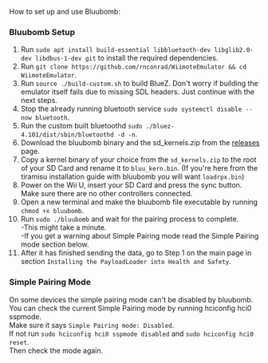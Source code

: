 How to set up and use Bluubomb:

### Bluubomb Setup
1. Run `sudo apt install build-essential libbluetooth-dev libglib2.0-dev libdbus-1-dev git` to install the required dependencies.
1. Run `git clone https://github.com/rnconrad/WiimoteEmulator && cd WiimoteEmulator`.
1. Run `source ./build-custom.sh` to build BlueZ. Don't worry if building the emulator itself fails due to missing SDL headers. Just continue with the next steps.
1. Stop the already running bluetooth service `sudo systemctl disable --now bluetooth`.
1. Run the custom built bluetoothd `sudo ./bluez-4.101/dist/sbin/bluetoothd -d -n`.
1. Download the bluubomb binary and the sd_kernels.zip from the [releases](https://github.com/GaryOderNichts/Bluubomb/releases) page. 
1. Copy a kernel binary of your choice from the `sd_kernels.zip` to the root of your SD Card and rename it to `bluu_kern.bin`. (If you're here from the tiramisu installation guide with bluubomb you will want `loadrpx.bin`)
1. Power on the Wii U, insert your SD Card and press the sync button. Make sure there are no other controllers connected.
1. Open a new terminal and make the bluubomb file executable by running `chmod +x bluubomb`.
1. Run `sudo ./bluubomb` and wait for the pairing process to complete.  
	-This might take a minute.  
	-If you get a warning about Simple Pairing mode read the Simple Pairing mode section below.  
1. After it has finished sending the data, go to Step 1 on the main page in section `Installing the PayloadLoader into Health and Safety`.

### Simple Pairing Mode
On some devices the simple pairing mode can't be disabled by bluubomb.  
You can check the current Simple Pairing mode by running hciconfig hci0 sspmode.  
Make sure it says `Simple Pairing mode: Disabled`.  
If not run `sudo hciconfig hci0 sspmode disabled` and `sudo hciconfig hci0 reset`.  
Then check the mode again.  
